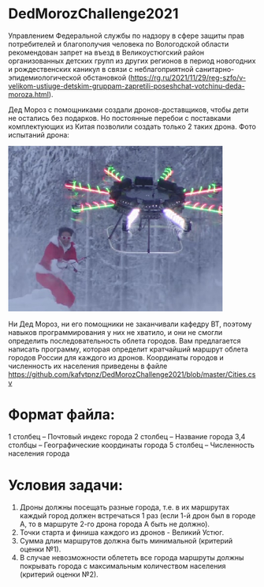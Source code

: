 # DedMorozChallenge2021

Управлением Федеральной службы по надзору в сфере защиты прав потребителей и благополучия человека по Вологодской области рекомендован запрет на въезд в Великоустюгский район организованных детских групп из других регионов в период новогодних и рождественских каникул в связи с неблагоприятной санитарно-эпидемиологической обстановкой 
(https://rg.ru/2021/11/29/reg-szfo/v-velikom-ustiuge-detskim-gruppam-zapretili-poseshchat-votchinu-deda-moroza.html).

Дед Мороз с помощниками создали дронов-доставщиков, чтобы дети не остались без подарков. Но постоянные перебои с поставками комплектующих из Китая позволили создать только 2 таких дрона.
Фото испытаний дрона:

![Alt text](https://github.com/kafvtpnz/DedMorozChallenge2021/blob/master/raw/Drone_small.jpg?raw=true)

Ни Дед Мороз, ни его помощники не заканчивали кафедру ВТ, поэтому навыков программирования у них не хватило, и они не смогли определить последовательность облета городов. 
Вам предлагается написать программу, которая определит кратчайший маршрут облета городов России для каждого из дронов.
Координаты городов и численность их населения приведены в файле
https://github.com/kafvtpnz/DedMorozChallenge2021/blob/master/Cities.csv

# Формат файла:
1 столбец – Почтовый индекс города
2 столбец – Название города
3,4 столбцы – Географические координаты города
5 столбец – Численность населения города

# Условия задачи:

1. Дроны должны посещать разные города, т.е. в их маршрутах каждый город должен встречаться 1 раз (если 1-й дрон был в городе А, то в маршруте 2-го дрона города А быть не должно).
2. Точки старта и финиша каждого из дронов - Великий Устюг.
3. Сумма длин маршрутов должна быть минимальной (критерий оценки №1).
4. В случае невозможности облететь все города маршруты должны покрывать города с максимальным количеством населения (критерий оценки №2).
